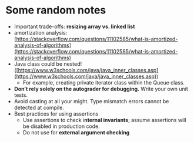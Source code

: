 # Some random notes
- Important trade-offs: **resizing array vs. linked list**
- amortization analysis: [https://stackoverflow.com/questions/11102585/what-is-amortized-analysis-of-algorithms](https://stackoverflow.com/questions/11102585/what-is-amortized-analysis-of-algorithms)
- Java class could be nested! ([https://www.w3schools.com/java/java_inner_classes.asp](https://www.w3schools.com/java/java_inner_classes.asp))
    - For example, creating private iterator class within the Queue class.
- **Don’t rely solely on the autograder for debugging.** Write your own unit tests.
- Avoid casting at all your might. Type mismatch errors cannot be detected at compile.
- Best practices for using assertions
    - Use assertions to check i**nternal invariants**; assume assertions will be disabled in production code.
    - Do not use for **external argument checking**